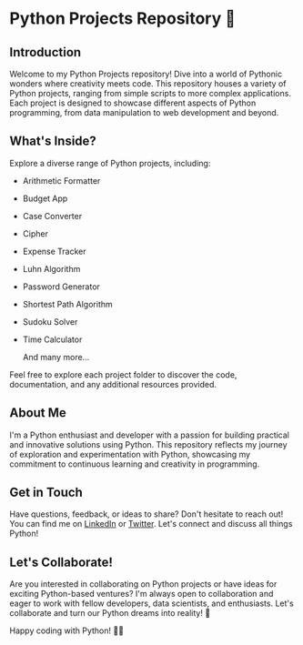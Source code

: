 # Python Projects Repository 🐍

## Introduction
Welcome to my Python Projects repository! Dive into a world of Pythonic wonders where creativity meets code. This repository houses a variety of Python projects, ranging from simple scripts to more complex applications. Each project is designed to showcase different aspects of Python programming, from data manipulation to web development and beyond.

## What's Inside?
Explore a diverse range of Python projects, including:
- Arithmetic Formatter
- Budget App
- Case Converter
- Cipher
- Expense Tracker
- Luhn Algorithm
- Password Generator
- Shortest Path Algorithm
- Sudoku Solver
- Time Calculator

  And many more...

Feel free to explore each project folder to discover the code, documentation, and any additional resources provided.

## About Me
I'm a Python enthusiast and developer with a passion for building practical and innovative solutions using Python. This repository reflects my journey of exploration and experimentation with Python, showcasing my commitment to continuous learning and creativity in programming.

## Get in Touch
Have questions, feedback, or ideas to share? Don't hesitate to reach out! You can find me on [LinkedIn](https://www.linkedin.com/in/yourprofile) or [Twitter](https://twitter.com/yourhandle). Let's connect and discuss all things Python!

## Let's Collaborate!
Are you interested in collaborating on Python projects or have ideas for exciting Python-based ventures? I'm always open to collaboration and eager to work with fellow developers, data scientists, and enthusiasts. Let's collaborate and turn our Python dreams into reality! 🚀

Happy coding with Python! 🐍✨
